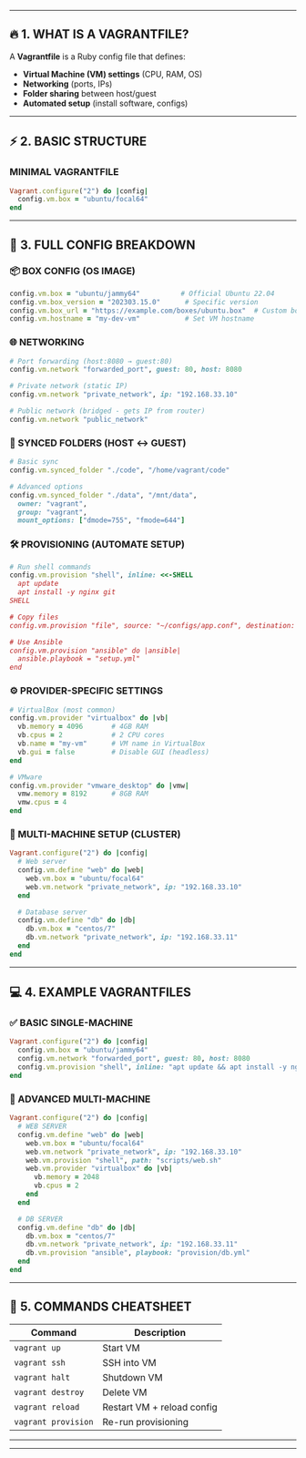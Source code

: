 
---

## **🔥 1. WHAT IS A VAGRANTFILE?**  
A **Vagrantfile** is a Ruby config file that defines:  
- **Virtual Machine (VM) settings** (CPU, RAM, OS)  
- **Networking** (ports, IPs)  
- **Folder sharing** between host/guest  
- **Automated setup** (install software, configs)  

---

## **⚡ 2. BASIC STRUCTURE**  
### **MINIMAL VAGRANTFILE**  
```ruby
Vagrant.configure("2") do |config|  
  config.vm.box = "ubuntu/focal64"  
end  
```

---

## **🚀 3. FULL CONFIG BREAKDOWN**  

### **📦 BOX CONFIG (OS IMAGE)**  
```ruby
config.vm.box = "ubuntu/jammy64"          # Official Ubuntu 22.04  
config.vm.box_version = "202303.15.0"      # Specific version  
config.vm.box_url = "https://example.com/boxes/ubuntu.box"  # Custom box  
config.vm.hostname = "my-dev-vm"           # Set VM hostname  
```

### **🌐 NETWORKING**  
```ruby
# Port forwarding (host:8080 → guest:80)  
config.vm.network "forwarded_port", guest: 80, host: 8080  

# Private network (static IP)  
config.vm.network "private_network", ip: "192.168.33.10"  

# Public network (bridged - gets IP from router)  
config.vm.network "public_network"  
```

### **📂 SYNCED FOLDERS (HOST ↔ GUEST)**  
```ruby
# Basic sync  
config.vm.synced_folder "./code", "/home/vagrant/code"  

# Advanced options  
config.vm.synced_folder "./data", "/mnt/data",  
  owner: "vagrant",  
  group: "vagrant",  
  mount_options: ["dmode=755", "fmode=644"]  
```

### **🛠️ PROVISIONING (AUTOMATE SETUP)**  
```ruby
# Run shell commands  
config.vm.provision "shell", inline: <<-SHELL  
  apt update  
  apt install -y nginx git  
SHELL  

# Copy files  
config.vm.provision "file", source: "~/configs/app.conf", destination: "/etc/app.conf"  

# Use Ansible  
config.vm.provision "ansible" do |ansible|  
  ansible.playbook = "setup.yml"  
end  
```

### **⚙️ PROVIDER-SPECIFIC SETTINGS**  
```ruby
# VirtualBox (most common)  
config.vm.provider "virtualbox" do |vb|  
  vb.memory = 4096       # 4GB RAM  
  vb.cpus = 2            # 2 CPU cores  
  vb.name = "my-vm"      # VM name in VirtualBox  
  vb.gui = false         # Disable GUI (headless)  
end  

# VMware  
config.vm.provider "vmware_desktop" do |vmw|  
  vmw.memory = 8192      # 8GB RAM  
  vmw.cpus = 4  
end  
```

### **🐳 MULTI-MACHINE SETUP (CLUSTER)**  
```ruby
Vagrant.configure("2") do |config|  
  # Web server  
  config.vm.define "web" do |web|  
    web.vm.box = "ubuntu/focal64"  
    web.vm.network "private_network", ip: "192.168.33.10"  
  end  

  # Database server  
  config.vm.define "db" do |db|  
    db.vm.box = "centos/7"  
    db.vm.network "private_network", ip: "192.168.33.11"  
  end  
end  
```

---

## **💻 4. EXAMPLE VAGRANTFILES**  

### **✅ BASIC SINGLE-MACHINE**  
```ruby
Vagrant.configure("2") do |config|  
  config.vm.box = "ubuntu/jammy64"  
  config.vm.network "forwarded_port", guest: 80, host: 8080  
  config.vm.provision "shell", inline: "apt update && apt install -y nginx"  
end  
```

### **🚀 ADVANCED MULTI-MACHINE**  
```ruby
Vagrant.configure("2") do |config|  
  # WEB SERVER  
  config.vm.define "web" do |web|  
    web.vm.box = "ubuntu/focal64"  
    web.vm.network "private_network", ip: "192.168.33.10"  
    web.vm.provision "shell", path: "scripts/web.sh"  
    web.vm.provider "virtualbox" do |vb|  
      vb.memory = 2048  
      vb.cpus = 2  
    end  
  end  

  # DB SERVER  
  config.vm.define "db" do |db|  
    db.vm.box = "centos/7"  
    db.vm.network "private_network", ip: "192.168.33.11"  
    db.vm.provision "ansible", playbook: "provision/db.yml"  
  end  
end  
```

---

## **🔧 5. COMMANDS CHEATSHEET**  
| Command | Description |  
|---------|-------------|  
| `vagrant up` | Start VM |  
| `vagrant ssh` | SSH into VM |  
| `vagrant halt` | Shutdown VM |  
| `vagrant destroy` | Delete VM |  
| `vagrant reload` | Restart VM + reload config |  
| `vagrant provision` | Re-run provisioning |  

---



---

